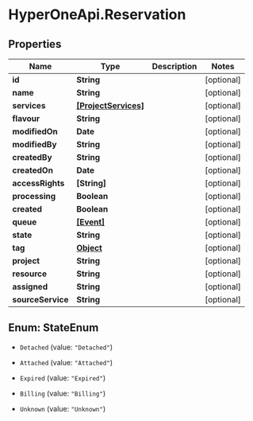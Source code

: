 # HyperOneApi.Reservation

## Properties
Name | Type | Description | Notes
------------ | ------------- | ------------- | -------------
**id** | **String** |  | [optional] 
**name** | **String** |  | [optional] 
**services** | [**[ProjectServices]**](ProjectServices.md) |  | [optional] 
**flavour** | **String** |  | [optional] 
**modifiedOn** | **Date** |  | [optional] 
**modifiedBy** | **String** |  | [optional] 
**createdBy** | **String** |  | [optional] 
**createdOn** | **Date** |  | [optional] 
**accessRights** | **[String]** |  | [optional] 
**processing** | **Boolean** |  | [optional] 
**created** | **Boolean** |  | [optional] 
**queue** | [**[Event]**](Event.md) |  | [optional] 
**state** | **String** |  | [optional] 
**tag** | [**Object**](.md) |  | [optional] 
**project** | **String** |  | [optional] 
**resource** | **String** |  | [optional] 
**assigned** | **String** |  | [optional] 
**sourceService** | **String** |  | [optional] 


<a name="StateEnum"></a>
## Enum: StateEnum


* `Detached` (value: `"Detached"`)

* `Attached` (value: `"Attached"`)

* `Expired` (value: `"Expired"`)

* `Billing` (value: `"Billing"`)

* `Unknown` (value: `"Unknown"`)




